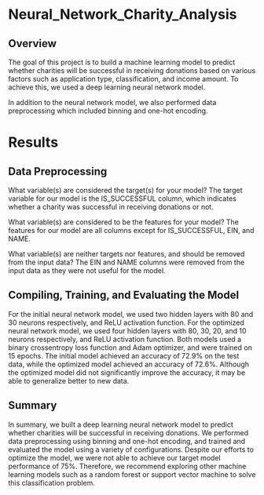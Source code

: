 # Neural_Network_Charity_Analysis

## Overview

The goal of this project is to build a machine learning model to predict whether charities will be successful in receiving donations based on various factors such as application type, classification, and income amount. To achieve this, we used a deep learning neural network model.

In addition to the neural network model, we also performed data preprocessing which included binning and one-hot encoding.

# Results

## Data Preprocessing

What variable(s) are considered the target(s) for your model? 
The target variable for our model is the IS_SUCCESSFUL column, which indicates whether a charity was successful in receiving donations or not.

What variable(s) are considered to be the features for your model?
The features for our model are all columns except for IS_SUCCESSFUL, EIN, and NAME.

What variable(s) are neither targets nor features, and should be removed from the input data?
The EIN and NAME columns were removed from the input data as they were not useful for the model.

## Compiling, Training, and Evaluating the Model

For the initial neural network model, we used two hidden layers with 80 and 30 neurons respectively, and ReLU activation function.
For the optimized neural network model, we used four hidden layers with 80, 30, 20, and 10 neurons respectively, and ReLU activation function.
Both models used a binary crossentropy loss function and Adam optimizer, and were trained on 15 epochs.
The initial model achieved an accuracy of 72.9% on the test data, while the optimized model achieved an accuracy of 72.6%.
Although the optimized model did not significantly improve the accuracy, it may be able to generalize better to new data.

## Summary

In summary, we built a deep learning neural network model to predict whether charities will be successful in receiving donations. We performed data preprocessing using binning and one-hot encoding, and trained and evaluated the model using a variety of configurations. Despite our efforts to optimize the model, we were not able to achieve our target model performance of 75%. Therefore, we recommend exploring other machine learning models such as a random forest or support vector machine to solve this classification problem.
